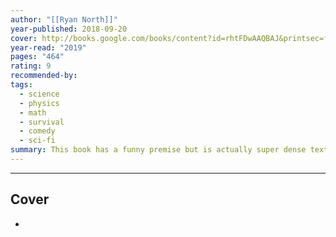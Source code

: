 ```yaml
---
author: "[[Ryan North]]"
year-published: 2018-09-20
cover: http://books.google.com/books/content?id=rhtFDwAAQBAJ&printsec=frontcover&img=1&zoom=1&source=gbs_api
year-read: "2019"
pages: "464"
rating: 9
recommended-by: 
tags:
  - science
  - physics
  - math
  - survival
  - comedy
  - sci-fi
summary: This book has a funny premise but is actually super dense textbook on all fields of science, survival, and etc.
---
```



---
## Cover
- ![]() 